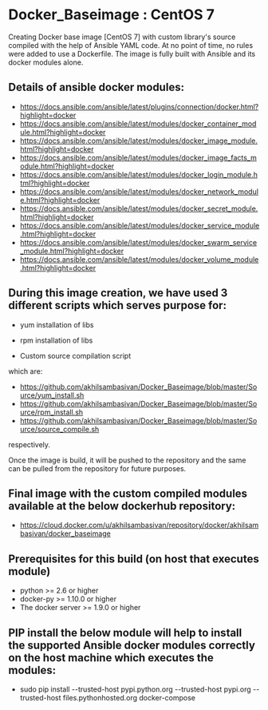 # Docker_Baseimage : CentOS 7

Creating Docker base image [CentOS 7] with custom library's source compiled with the help of Ansible YAML code. At no point of time, no rules were added to use a Dockerfile. The image is fully built with Ansible and its docker modules alone.

## Details of ansible docker modules:
 - https://docs.ansible.com/ansible/latest/plugins/connection/docker.html?highlight=docker
 - https://docs.ansible.com/ansible/latest/modules/docker_container_module.html?highlight=docker
 - https://docs.ansible.com/ansible/latest/modules/docker_image_module.html?highlight=docker
 - https://docs.ansible.com/ansible/latest/modules/docker_image_facts_module.html?highlight=docker
 - https://docs.ansible.com/ansible/latest/modules/docker_login_module.html?highlight=docker
 - https://docs.ansible.com/ansible/latest/modules/docker_network_module.html?highlight=docker
 - https://docs.ansible.com/ansible/latest/modules/docker_secret_module.html?highlight=docker
 - https://docs.ansible.com/ansible/latest/modules/docker_service_module.html?highlight=docker
 - https://docs.ansible.com/ansible/latest/modules/docker_swarm_service_module.html?highlight=docker
 - https://docs.ansible.com/ansible/latest/modules/docker_volume_module.html?highlight=docker


## During this image creation, we have used 3 different scripts which serves purpose for:
 - yum installation of libs
   
 - rpm installation of libs
   
 - Custom source compilation script

which are:
- https://github.com/akhilsambasivan/Docker_Baseimage/blob/master/Source/yum_install.sh
- https://github.com/akhilsambasivan/Docker_Baseimage/blob/master/Source/rpm_install.sh
- https://github.com/akhilsambasivan/Docker_Baseimage/blob/master/Source/source_compile.sh

respectively.

Once the image is build, it will be pushed to the repository and the same can be pulled from the repository for future purposes.

## Final image with the custom compiled modules available at the below dockerhub repository:
- https://cloud.docker.com/u/akhilsambasivan/repository/docker/akhilsambasivan/docker_baseimage

## Prerequisites for this build (on host that executes module)
- python >= 2.6 or higher
- docker-py >= 1.10.0 or higher
- The docker server >= 1.9.0 or higher

## PIP install the below module will help to install the supported Ansible docker modules correctly on the host machine which executes the modules:
- sudo pip install --trusted-host pypi.python.org --trusted-host pypi.org --trusted-host files.pythonhosted.org docker-compose
